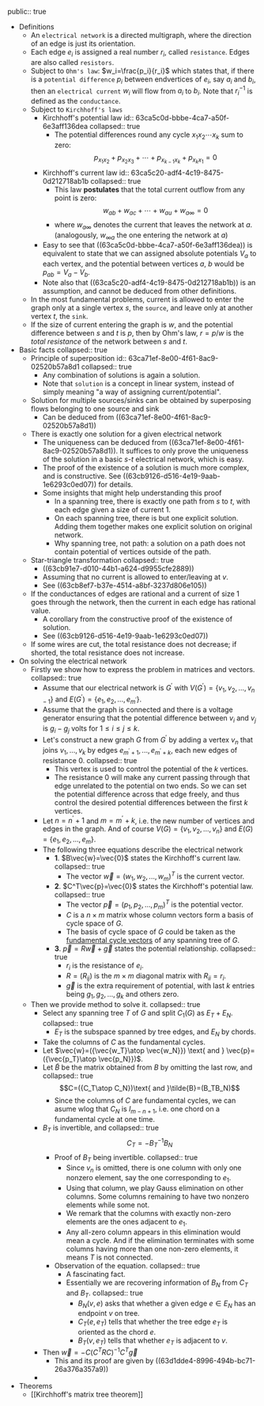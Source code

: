 public:: true

- Definitions
	- An ``electrical network`` is a directed multigraph, where the direction of an edge is just its orientation.
	- Each edge $e_i$ is assigned a real number $r_i$, called `resistance`. Edges are also called 
	   `resistors`.
	- Subject to `Ohm's law`: $w_i=\frac{p_i}{r_i}$
	  which states that, if there is a `potential difference` $p_i$ between endvertices of $e_i$, say $a_i$ and $b_i$, then an `electrical current` $w_i$ will flow from $a_i$ to $b_i$.
	  Note that $r_i^{-1}$ is defined as the `conductance`.
	- Subject to `Kirchhoff's laws`
		- Kirchhoff's potential law
		  id:: 63ca5c0d-bbbe-4ca7-a50f-6e3aff136dea
		  collapsed:: true
			- The potential differences round any cycle $x_1x_2\cdots x_k$ sum to zero:
			  $$p_{x_1x_2}+p_{x_2x_3}+\cdots +p_{x_{k-1}x_k}+p_{x_kx_1}=0$$
		- Kirchhoff's current law
		  id:: 63ca5c20-adf4-4c19-8475-0d212718ab1b
		  collapsed:: true
			- This law **postulates** that the total current outflow from any point is zero:
			  $$w_{ab}+w_{ac}+\cdots+w_{au}+w_{a\infty} = 0$$
			- where $w_{a\infty}$ denotes the current that leaves the network at $a$. (analogously, $w_{\infty a}$ the one entering the network at $a$)
		- Easy to see that ((63ca5c0d-bbbe-4ca7-a50f-6e3aff136dea)) is equivalent to state that we can assigned absolute potentials $V_a$ to each vertex, and the potential between vertices $a$, $b$ would be $p_{ab} = V_a - V_b$.
		- Note also that ((63ca5c20-adf4-4c19-8475-0d212718ab1b)) is an assumption, and cannot be deduced from other definitions.
	- In the most fundamental problems, current is allowed to enter the graph only at a single vertex $s$, the `source`, and leave only at another vertex $t$, the `sink`.
	- If the size of current entering the graph is $w$, and the potential difference between $s$ and $t$ is $p$, then by Ohm's law, $r = p/w$ is the *total resistance* of the network between $s$ and $t$.
- Basic facts
  collapsed:: true
	- Principle of superposition
	  id:: 63ca71ef-8e00-4f61-8ac9-02520b57a8d1
	  collapsed:: true
		- Any combination of solutions is again a solution.
		- Note that `solution` is a concept in linear system, instead of simply meaning "a way of assigning current/potential".
	- Solution for multiple sources/sinks can be obtained by superposing flows belonging to one source and sink
		- Can be deduced from ((63ca71ef-8e00-4f61-8ac9-02520b57a8d1))
	- There is exactly one solution for a given electrical network
		- The uniqueness can be deduced from ((63ca71ef-8e00-4f61-8ac9-02520b57a8d1)).
		  It suffices to only prove the uniqueness of the solution in a basic $s$-$t$ electrical network, which is easy.
		- The proof of the existence of a solution is much more complex, and is constructive. See ((63cb9126-d516-4e19-9aab-1e6293c0ed07)) for details.
		- Some insights that might help understanding this proof
			- In a spanning tree, there is exactly one path from $s$ to $t$, with each edge given a size of current $1$.
			- On each spanning tree, there is but one explicit solution. Adding them together makes one explicit solution on original network.
			- Why spanning tree, not path: a solution on a path does not contain potential of vertices outside of the path.
	- Star-triangle transformation
	  collapsed:: true
		- ((63cb91e7-d010-44b1-a624-d9955cfe2889))
		- Assuming that no current is allowed to enter/leaving at $v$.
		- See ((63cb8ef7-b37e-4514-a8bf-3237d806e105))
	- If the conductances of edges are rational and a current of size $1$ goes through the network, then the current in each edge has rational value.
		- A corollary from the constructive proof of the existence of solution.
		- See ((63cb9126-d516-4e19-9aab-1e6293c0ed07))
	- If some wires are cut, the total resistance does not decrease; if shorted, the total resistance does not increase.
- On solving the electrical network
	- Firstly we show how to express the problem in matrices and vectors.
	  collapsed:: true
		- Assume that our electrical network is $G^\prime$ with $V(G^\prime)=\{v_1,v_2,...,v_{n-1}\}$ and $E(G^\prime)=\{e_1,e_2,...,e_{m^\prime}\}$.
		- Assume that the graph is connected and there is a voltage generator ensuring that the potential difference between $v_i$ and $v_j$ is $g_i-g_j$ volts for $1\leq i\leq j\leq k$.
		- Let's construct a new graph $G$ from $G^\prime$ by adding a vertex $v_n$ that joins $v_1, ..., v_k$ by edges $e_{m^\prime+1}, ..., e_{m^\prime+k}$, each new edges of resistance $0$.
		  collapsed:: true
			- This vertex is used to control the potential of the $k$ vertices.
			- The resistance $0$ will make any current passing through that edge unrelated to the potential on two ends. So we can set the potential difference across that edge freely, and thus control the desired potential differences between the first $k$ vertices.
		- Let $n=n^\prime + 1$ and $m = m^\prime + k$, i.e. the new number of vertices and edges in the graph. And of course $V(G) = \{v_1,v_2,...,v_n\}$ and $E(G) = \{e_1,e_2,...,e_m\}$.
		- The following three equations describe the electrical network
			- **1**. $B\vec{w}=\vec{0}$ states the Kirchhoff's current law.
			  collapsed:: true
				- The vector $\vec{w}=(w_1,w_2,...,w_m)^T$ is the current vector.
			- **2**. $C^T\vec{p}=\vec{0}$ states the Kirchhoff's potential law.
			  collapsed:: true
				- The vector $\vec{p}=(p_1,p_2,...,p_m)^T$ is the potential vector.
				- $C$ is a $n\times m$ matrix whose column vectors form a basis of cycle space of $G$.
				- The basis of cycle space of $G$ could be taken as the [fundamental cycle vectors](((63d12b86-0777-4c7f-b560-c2ceecae4eeb))) of any spanning tree of $G$.
			- **3**. $\vec{p}=R\vec{w}+\vec{g}$ states the potential relationship.
			  collapsed:: true
				- $r_i$ is the resistance of $e_i$.
				- $R=(R_{ij})$ is the $m\times m$ diagonal matrix with $R_{ii} = r_i$.
				- $\vec{g}$ is the extra requirement of potential, with last $k$ entries being $g_1, g_2, ..., g_k$ and others zero.
	- Then we provide method to solve it.
	  collapsed:: true
		- Select any spanning tree $T$ of $G$ and split $C_1(G)$ as $E_T+E_N$.
		  collapsed:: true
			- $E_T$ is the subspace spanned by tree edges, and $E_N$ by chords.
		- Take the columns of $C$ as the fundamental cycles.
		- Let $\vec{w}=({\vec{w_T}\atop \vec{w_N}}) \text{ and } \vec{p}=({\vec{p_T}\atop \vec{p_N}})$.
		- Let $\tilde{B}$ be the matrix obtained from $B$ by omitting the last row, and
		  collapsed:: true
		  $$C=({C_T\atop C_N})\text{ and }\tilde{B}=(B_TB_N)$$
			- Since the columns of $C$ are fundamental cycles, we can asume wlog that $C_N$ is $I_{m-n+1}$, i.e. one chord on a fundamental cycle at one time.
		- $B_T$ is invertible, and
		  collapsed:: true
		  $$C_T=-B_T^{-1}B_N$$
			- Proof of $B_T$ being invertible.
			  collapsed:: true
				- Since $v_n$ is omitted, there is one column with only one nonzero element, say the one corresponding to $e_1$.
				- Using that column, we play Gauss elimination on other columns. Some columns remaining to have two nonzero elements while some not.
				- We remark that the columns with exactly non-zero elements are the ones adjacent to $e_1$.
				- Any all-zero column appears in this elimination would mean a cycle. And if the elimination terminates with some columns having more than one non-zero elements, it means $T$ is not connected.
			- Observation of the equation.
			  collapsed:: true
				- A fascinating fact.
				- Essentially we are recovering information of $B_N$ from $C_T$ and $B_T$.
				  collapsed:: true
					- $B_N(v, e)$ asks that whether a given edge $e\in E_N$ has an endpoint $v$ on tree.
					- $C_T(e, e_T)$ tells that whether the tree edge $e_T$ is oriented as the chord $e$.
					- $B_T(v, e_T)$ tells that whether $e_T$ is adjacent to $v$.
		- Then $\vec{w}=-C(C^TRC)^{-1}C^T\vec{g}$
			- This and its proof are given by ((63d1dde4-8996-494b-bc71-26a376a357a9))
		-
- Theorems
	- [[Kirchhoff's matrix tree theorem]]